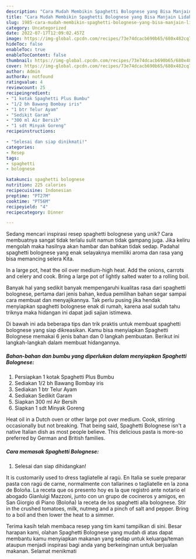 ```yaml
---
description: "Cara Mudah Membikin Spaghetti Bolognese yang Bisa Manjain Lidah"
title: "Cara Mudah Membikin Spaghetti Bolognese yang Bisa Manjain Lidah"
slug: 1985-cara-mudah-membikin-spaghetti-bolognese-yang-bisa-manjain-lidah
category: Uncategorized
date: 2022-07-17T12:09:02.457Z
image: https://img-global.cpcdn.com/recipes/73e74dcacb690b65/680x482cq70/spaghetti-bolognese-foto-resep-utama.jpg
hideToc: false
enableToc: true
enableTocContent: false
thumbnail: https://img-global.cpcdn.com/recipes/73e74dcacb690b65/680x482cq70/spaghetti-bolognese-foto-resep-utama.jpg
cover: https://img-global.cpcdn.com/recipes/73e74dcacb690b65/680x482cq70/spaghetti-bolognese-foto-resep-utama.jpg
author: Admin
authorAv: notfound
ratingvalue: 4
reviewcount: 25
recipeingredient:
- "1 kotak Spaghetti Plus Bumbu"
- "1/2 bh Bawang Bombay iris"
- "1 btr Telur Ayam"
- "Sedikit Garam"
- "300 ml Air Bersih"
- "1 sdt Minyak Goreng"
recipeinstructions:

- "Selesai dan siap dinikmati!"
categories:
- Resep
tags:
- spaghetti
- bolognese

katakunci: spaghetti bolognese 
nutrition: 225 calories
recipecuisine: Indonesian
preptime: "PT27M"
cooktime: "PT56M"
recipeyield: "4"
recipecategory: Dinner

---
```





Sedang mencari inspirasi resep spaghetti bolognese yang unik? Cara membuatnya sangat tidak terlalu sulit namun tidak gampang juga. Jika keliru mengolah maka hasilnya akan hambar dan bahkan tidak sedap. Padahal spaghetti bolognese yang enak selayaknya memiliki aroma dan rasa yang bisa memancing selera Kita.





In a large pot, heat the oil over medium-high heat. Add the onions, carrots and celery and cook. Bring a large pot of lightly salted water to a rolling boil.

Banyak hal yang sedikit banyak mempengaruhi kualitas rasa dari spaghetti bolognese, pertama dari jenis bahan, kedua pemilihan bahan segar sampai cara membuat dan menyajikannya. Tak perlu pusing jika hendak menyiapkan spaghetti bolognese enak di rumah, karena asal sudah tahu triknya maka hidangan ini dapat jadi sajian istimewa.






Di bawah ini ada beberapa tips dan trik praktis untuk membuat spaghetti bolognese yang siap dikreasikan. Kamu bisa menyiapkan Spaghetti Bolognese memakai 6 jenis bahan dan 0 langkah pembuatan. Berikut ini langkah-langkah dalam membuat hidangannya.

<!--inarticleads1-->

##### Bahan-bahan dan bumbu yang diperlukan dalam menyiapkan Spaghetti Bolognese:

1. Persiapkan 1 kotak Spaghetti Plus Bumbu
1. Sediakan 1/2 bh Bawang Bombay iris
1. Sediakan 1 btr Telur Ayam
1. Sediakan Sedikit Garam
1. Siapkan 300 ml Air Bersih
1. Siapkan 1 sdt Minyak Goreng


Heat oil in a Dutch oven or other large pot over medium. Cook, stirring occasionally but not breaking. That being said, Spaghetti Bolognese isn&#39;t a native Italian dish as most people believe. This delicious pasta is more-so preferred by German and British families. 

<!--inarticleads2-->

##### Cara memasak Spaghetti Bolognese:


1. Selesai dan siap dihidangkan!

It is customarily used to dress tagliatelle al ragù. En Italia se suele preparar pasta con ragú de carne, normalmente con tallarines o tagliatelle en la zona de Boloña. La receta que os presento hoy es la que registró ante notario el abogado Gianluigi Mazzoni, junto con un grupo de cocineros y amigos, en San Giorgio di Piano (Boloña) la receta de los spaghetti alla bolognese. Stir in the crushed tomatoes, milk, nutmeg and a pinch of salt and pepper. Bring to a boil and then lower the heat to a simmer. 

Terima kasih telah membaca resep yang tim kami tampilkan di sini. Besar harapan kami, olahan Spaghetti Bolognese yang mudah di atas dapat membantu kamu menyiapkan makanan yang sedap untuk keluarga/teman ataupun menjadi inspirasi bagi anda yang berkeinginan untuk berjualan makanan. Selamat menikmati
